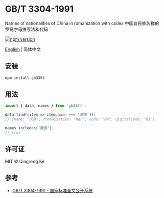 # GB/T 3304-1991

Names of nationalities of China in romanization with codes 中国各民族名称的罗马字母拼写法和代码

[![npm version](https://img.shields.io/npm/v/gb3304.svg)](https://www.npmjs.com/package/gb3304)

[English](./README.md) | 简体中文

## 安装

```sh
npm install gb3304
```

## 用法

```js
import { data, names } from 'gb3304';

data.find((item => item.name === '汉族'));
// {name: "汉族", romanization: "Han", code: "HA", digitalCode: "01"}

names.includes('藏族');
// true
```

## 许可证

MIT © Qingrong Ke

## 参考

- [GB/T 3304-1991 - 国家标准全文公开系统](http://openstd.samr.gov.cn/bzgk/gb/newGbInfo?hcno=E5C3271B62636C5DA6853A0DA23EBBA9)
